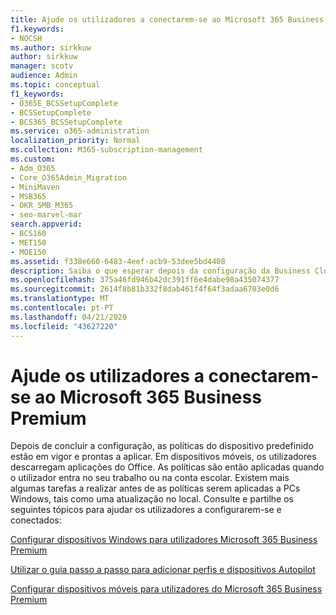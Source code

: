 ```yaml
---
title: Ajude os utilizadores a conectarem-se ao Microsoft 365 Business Premium
f1.keywords:
- NOCSH
ms.author: sirkkuw
author: sirkkuw
manager: scotv
audience: Admin
ms.topic: conceptual
f1_keywords:
- O365E_BCSSetupComplete
- BCSSetupComplete
- BCS365_BCSSetupComplete
ms.service: o365-administration
localization_priority: Normal
ms.collection: M365-subscription-management
ms.custom:
- Adm_O365
- Core_O365Admin_Migration
- MiniMaven
- MSB365
- OKR_SMB_M365
- seo-marvel-mar
search.appverid:
- BCS160
- MET150
- MOE150
ms.assetid: f338e660-6483-4eef-acb9-53dee5bd4408
description: Saiba o que esperar depois da configuração da Business Cloud Suite estar completa e as políticas de dispositivos padrão estão no lugar e prontas a aplicar.
ms.openlocfilehash: 375a46fd946b42dc391ff6e4dabe98a435074377
ms.sourcegitcommit: 2614f8b81b332f8dab461f4f64f3adaa6703e0d6
ms.translationtype: MT
ms.contentlocale: pt-PT
ms.lasthandoff: 04/21/2020
ms.locfileid: "43627220"
---
```

# <a name="help-users-connect-to-microsoft-365-business-premium"></a>Ajude os utilizadores a conectarem-se ao Microsoft 365 Business Premium

Depois de concluir a configuração, as políticas do dispositivo predefinido estão em vigor e prontas a aplicar. Em dispositivos móveis, os utilizadores descarregam aplicações do Office. As políticas são então aplicadas quando o utilizador entra no seu trabalho ou na conta escolar. Existem mais algumas tarefas a realizar antes de as políticas serem aplicadas a PCs Windows, tais como uma atualização no local. Consulte e partilhe os seguintes tópicos para ajudar os utilizadores a configurarem-se e conectados:
  
[Configurar dispositivos Windows para utilizadores Microsoft 365 Business Premium](set-up-windows-devices.md)
  
[Utilizar o guia passo a passo para adicionar perfis e dispositivos Autopilot](add-autopilot-devices-and-profile.md)
  
[Configurar dispositivos móveis para utilizadores do Microsoft 365 Business Premium](set-up-mobile-devices.md)
  

